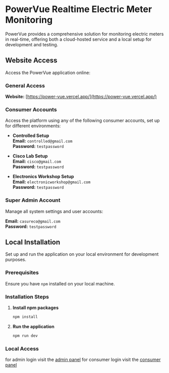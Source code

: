 # PowerVue Realtime Electric Meter Monitoring

PowerVue provides a comprehensive solution for monitoring electric meters in real-time, offering both a cloud-hosted service and a local setup for development and testing.

## Website Access

Access the PowerVue application online:

### General Access

**Website:** [https://power-vue.vercel.app/](https://power-vue.vercel.app/)

### Consumer Accounts

Access the platform using any of the following consumer accounts, set up for different environments:

- **Controlled Setup**  
  **Email:** `controlled@gmail.com`  
  **Password:** `testpassword`

- **Cisco Lab Setup**  
  **Email:** `cisco@gmail.com`  
  **Password:** `testpassword`

- **Electronics Workshop Setup**  
  **Email:** `electronicworkshop@gmail.com`  
  **Password:** `testpassword`

### Super Admin Account

Manage all system settings and user accounts:

**Email:** `casureco@gmail.com`  
**Password:** `testpassword`

## Local Installation

Set up and run the application on your local environment for development purposes.

### Prerequisites

Ensure you have `npm` installed on your local machine.

### Installation Steps

1. **Install npm packages**
   ```bash
   npm install

2. **Run the application**
   ```bash
   npm run dev

### Local Access

for admin login visit the [admin panel](http://localhost:5173/admin/login)
for consumer login visit the [consumer panel](http://localhost:5173/)
